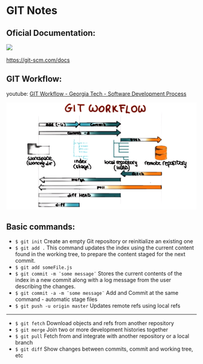 # GIT Notes

## Oficial Documentation:

<img src="https://git-scm.com/images/logo@2x.png" style="width: 10px;" />

https://git-scm.com/docs

## GIT Workflow:

youtube: [GIT Workflow - Georgia Tech - Software Development Process](https://www.youtube.com/watch?v=3a2x1iJFJWc&t=51s)

![Git Workflow](../images/gitworkflow.png)

## Basic commands:

-   `$ git init` Create an empty Git repository or reinitialize an existing one
-   `$ git add .` This command updates the index using the current content found in the working tree, to prepare the content staged for the next commit.
-   `$ git add someFile.js`
-   `$ git commit -m ¨some message¨` Stores the current contents of the index in a new commit along with a log message from the user describing the changes.
-   `$ git commit -a -m ¨some message¨` Add and Commit at the same command - automatic stage files
-   `$ git push -u origin master` Updates remote refs using local refs

---

-   `$ git fetch` Download objects and refs from another repository
-   `$ git merge` Join two or more development histories together
-   `$ git pull` Fetch from and integrate with another repository or a local branch
-   `$ git diff` Show changes between commits, commit and working tree, etc
